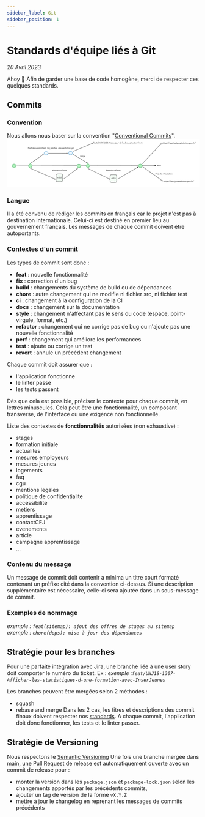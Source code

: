 ```yaml
---
sidebar_label: Git
sidebar_position: 1
---
```


# Standards d'équipe liés à Git

_20 Avril 2023_

Ahoy 👋
Afin de garder une base de code homogène, merci de respecter ces quelques standards.

## Commits

### Convention

Nous allons nous baser sur la convention "[Conventional Commits](https://www.conventionalcommits.org/en/v1.0.0/)".
![1J1S git convention](../assets/1j1s-git-convention.png)

### Langue

Il a été convenu de rédiger les commits en français car le projet n'est pas à destination internationale.
Celui-ci est destiné en premier lieu au gouvernement français. Les messages de chaque commit doivent être autoportants.

### Contextes d'un commit

Les types de commit sont donc :
* **feat** : nouvelle fonctionnalité
* **fix** : correction d'un bug
* **build** : changements du système de build ou de dépendances
* **chore** : autre changement qui ne modifie ni fichier src, ni fichier test
* **ci** : changement à la configuration de la CI
* **docs** : changement sur la documentation
* **style** : changement n'affectant pas le sens du code (espace, point-virgule, format, etc.)
* **refactor** : changement qui ne corrige pas de bug ou n'ajoute pas une nouvelle fonctionnalité
* **perf** : changement qui améliore les performances
* **test** : ajoute ou corrige un test
* **revert** : annule un précédent changement

Chaque commit doit assurer que :
* l'application fonctionne
* le linter passe
* les tests passent

Dès que cela est possible, préciser le contexte pour chaque commit, en lettres minuscules. Cela peut être une fonctionnalité, un composant transverse, de l'interface ou une exigence non fonctionnelle. 

Liste des contextes de **fonctionnalités** autorisées (non exhaustive) :
- stages
- formation initiale
- actualites
- mesures employeurs
- mesures jeunes
- logements
- faq
- cgu
- mentions legales
- politique de confidentialite
- accessibilite
- metiers
- apprentissage
- contactCEJ
- evenements
- article
- campagne apprentissage
- ...


### Contenu du message
Un message de commit doit contenir a minima un titre court formaté contenant un préfixe cité dans la convention ci-dessus. Si une description supplémentaire est nécessaire, celle-ci sera ajoutée dans un sous-message de commit.

### Exemples de nommage
_exemple : `feat(sitemap): ajout des offres de stages au sitemap`_
_exemple : `chore(deps): mise à jour des dépendances`_


## Stratégie pour les branches

Pour une parfaite intégration avec Jira, une branche liée à une user story doit comporter le numéro du ticket. Ex :
_exemple :`feat/UNJ1S-1307-Afficher-les-statistiques-d-une-formation-avec-InserJeunes`_

Les branches peuvent être mergées selon 2 méthodes :
* squash
* rebase and merge
Dans les 2 cas, les titres et descriptions des commit finaux doivent respecter nos [standards](#commits). A chaque commit, l'application doit donc fonctionner, les tests et le linter passer.


## Stratégie de Versioning

Nous respectons le [Semantic Versioning](https://semver.org)
Une fois une branche mergée dans main, une Pull Request de release est automatiquement ouverte avec un commit de release pour :
* monter la version dans les `package.json` et `package-lock.json` selon les changements apportés par les précédents commits,
* ajouter un tag de version de la forme `vX.Y.Z`
* mettre à jour le changelog en reprenant les messages de commits précédents
